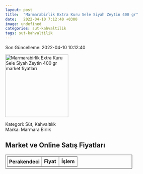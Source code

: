 ```yaml
---
layout: post
title:  "Marmarabirlik Extra Kuru Sele Siyah Zeytin 400 gr"
date:   2022-04-10 7:12:40 +0300
image: undefined
categories: sut-kahvaltilik
tags: sut-kahvaltilik
---
```


Son Güncelleme: 2022-04-10 10:12:40

<img src="undefined" width="200" alt="Marmarabirlik Extra Kuru Sele Siyah Zeytin 400 gr market fiyatları" />

Kategori: Süt, Kahvaltılık
<br />
Marka: Marmara Birlik

<h2>Market ve Online Satış Fiyatları</h2>

<table border="1" style="padding: 5px;width:80%;">
  <tr>
    <td style="padding: 5px;"><strong>Perakendeci</strong></td>
    <td><strong>Fiyat</strong></td>
    <td><strong>İşlem</strong></td>
  </tr>
  
</table>
